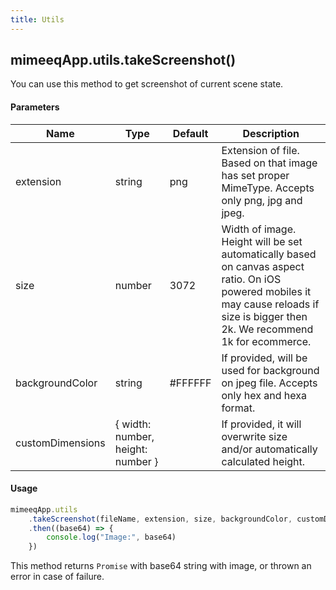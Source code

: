```yaml
---
title: Utils
---
```


## mimeeqApp.utils.takeScreenshot()

You can use this method to get screenshot of current scene state.

#### Parameters

| Name             | Type                              | Default | Description                                                                                                                                                                          |
| ---------------- | --------------------------------- | ------- | ------------------------------------------------------------------------------------------------------------------------------------------------------------------------------------ |
| extension        | string                            | png     | Extension of file. Based on that image has set proper MimeType. Accepts only png, jpg and jpeg.                                                                                      |
| size             | number                            | 3072    | Width of image. Height will be set automatically based on canvas aspect ratio. On iOS powered mobiles it may cause reloads if size is bigger then 2k. We recommend 1k for ecommerce. |
| backgroundColor  | string                            | #FFFFFF | If provided, will be used for background on jpeg file. Accepts only hex and hexa format.                                                                                             |
| customDimensions | { width: number, height: number } |         | If provided, it will overwrite size and/or automatically calculated height.                                                                                                          |

#### Usage

```js
mimeeqApp.utils
    .takeScreenshot(fileName, extension, size, backgroundColor, customDimensions)
    .then((base64) => {
        console.log("Image:", base64)
    })
```

This method returns `Promise` with base64 string with image, or thrown an error in case of failure.
